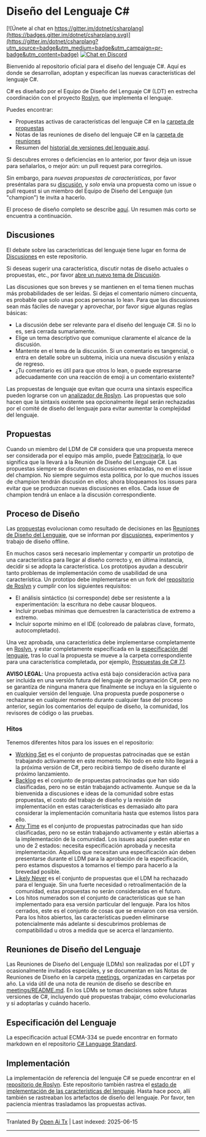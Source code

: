# Diseño del Lenguaje C#

[![Únete al chat en https://gitter.im/dotnet/csharplang](https://badges.gitter.im/dotnet/csharplang.svg)](https://gitter.im/dotnet/csharplang?utm_source=badge&utm_medium=badge&utm_campaign=pr-badge&utm_content=badge) [![Chat en Discord](https://discordapp.com/api/guilds/143867839282020352/widget.png)](https://aka.ms/dotnet-discord-csharp)

Bienvenido al repositorio oficial para el diseño del lenguaje C#. Aquí es donde se desarrollan, adoptan y especifican las nuevas características del lenguaje C#.

C# es diseñado por el Equipo de Diseño del Lenguaje C# (LDT) en estrecha coordinación con el proyecto [Roslyn](https://github.com/dotnet/roslyn), que implementa el lenguaje.

Puedes encontrar:

- Propuestas activas de características del lenguaje C# en la [carpeta de propuestas](proposals)
- Notas de las reuniones de diseño del lenguaje C# en la [carpeta de reuniones](meetings)
- Resumen del [historial de versiones del lenguaje aquí](Language-Version-History.md).

Si descubres errores o deficiencias en lo anterior, por favor deja un issue para señalarlos, o mejor aún: un pull request para corregirlos.

Sin embargo, para *nuevas propuestas de características*, por favor preséntalas para su [discusión](https://github.com/dotnet/csharplang/labels/Discussion), y *solo* envía una propuesta como un issue o pull request si un miembro del Equipo de Diseño del Lenguaje (un "champion") te invita a hacerlo.

El proceso de diseño completo se describe [aquí](Design-Process.md). Un resumen más corto se encuentra a continuación.

## Discusiones

El debate sobre las características del lenguaje tiene lugar en forma de [Discusiones](https://github.com/dotnet/csharplang/discussions) en este repositorio.

Si deseas sugerir una característica, discutir notas de diseño actuales o propuestas, etc., por favor [abre un nuevo tema de Discusión](https://github.com/dotnet/csharplang/discussions/new).

Las discusiones que son breves y se mantienen en el tema tienen muchas más probabilidades de ser leídas. Si dejas el comentario número cincuenta, es probable que solo unas pocas personas lo lean. Para que las discusiones sean más fáciles de navegar y aprovechar, por favor sigue algunas reglas básicas:

- La discusión debe ser relevante para el diseño del lenguaje C#. Si no lo es, será cerrada sumariamente.
- Elige un tema descriptivo que comunique claramente el alcance de la discusión.
- Mantente en el tema de la discusión. Si un comentario es tangencial, o entra en detalle sobre un subtema, inicia una nueva discusión y enlaza de regreso.
- ¿Tu comentario es útil para que otros lo lean, o puede expresarse adecuadamente con una reacción de emoji a un comentario existente?

Las propuestas de lenguaje que evitan que ocurra una sintaxis específica pueden lograrse con un [analizador de Roslyn](https://docs.microsoft.com/visualstudio/extensibility/getting-started-with-roslyn-analyzers). Las propuestas que solo hacen que la sintaxis existente sea opcionalmente ilegal serán rechazadas por el comité de diseño del lenguaje para evitar aumentar la complejidad del lenguaje.

## Propuestas

Cuando un miembro del LDM de C# considera que una propuesta merece ser considerada por el equipo más amplio, puede [Patrocinarla](https://github.com/dotnet/csharplang/issues?q=is%3Aopen+is%3Aissue+label%3A%22Proposal+champion%22), lo que significa que la llevará a la Reunión de Diseño del Lenguaje C#. Las propuestas siempre se discuten en discusiones enlazadas, no en el issue del champion. No siempre seguimos esta política, por lo que muchos issues de champion tendrán discusión en ellos; ahora bloqueamos los issues para evitar que se produzcan nuevas discusiones en ellos. Cada issue de champion tendrá un enlace a la discusión correspondiente.

## Proceso de Diseño

Las [propuestas](proposals) evolucionan como resultado de decisiones en las [Reuniones de Diseño del Lenguaje](meetings), que se informan por [discusiones](https://github.com/dotnet/csharplang/discussions), experimentos y trabajo de diseño offline.

En muchos casos será necesario implementar y compartir un prototipo de una característica para llegar al diseño correcto y, en última instancia, decidir si se adopta la característica. Los prototipos ayudan a descubrir tanto problemas de implementación como de usabilidad de una característica. Un prototipo debe implementarse en un fork del [repositorio de Roslyn](https://github.com/dotnet/roslyn) y cumplir con los siguientes requisitos:

- El análisis sintáctico (si corresponde) debe ser resistente a la experimentación: la escritura no debe causar bloqueos.
- Incluir pruebas mínimas que demuestren la característica de extremo a extremo.
- Incluir soporte mínimo en el IDE (coloreado de palabras clave, formato, autocompletado).

Una vez aprobada, una característica debe implementarse completamente en [Roslyn](https://github.com/dotnet/roslyn), y estar completamente especificada en la [especificación del lenguaje](spec), tras lo cual la propuesta se mueve a la carpeta correspondiente para una característica completada, por ejemplo, [Propuestas de C# 7.1](proposals/csharp-7.1).

**AVISO LEGAL**: Una propuesta activa está bajo consideración activa para ser incluida en una versión futura del lenguaje de programación C#, pero no se garantiza de ninguna manera que finalmente se incluya en la siguiente o en cualquier versión del lenguaje. Una propuesta puede posponerse o rechazarse en cualquier momento durante cualquier fase del proceso anterior, según los comentarios del equipo de diseño, la comunidad, los revisores de código o las pruebas.

### Hitos

Tenemos diferentes hitos para los issues en el repositorio:
* [Working Set](https://github.com/dotnet/csharplang/milestone/19) es el conjunto de propuestas patrocinadas que se están trabajando activamente en este momento. No todo en este hito llegará a la próxima versión de C#, pero recibirá tiempo de diseño durante el próximo lanzamiento.
* [Backlog](https://github.com/dotnet/csharplang/milestone/10) es el conjunto de propuestas patrocinadas que han sido clasificadas, pero no se están trabajando activamente. Aunque se da la bienvenida a discusiones e ideas de la comunidad sobre estas propuestas, el costo del trabajo de diseño y la revisión de implementación en estas características es demasiado alto para considerar la implementación comunitaria hasta que estemos listos para ello.
* [Any Time](https://github.com/dotnet/csharplang/milestone/14) es el conjunto de propuestas patrocinadas que han sido clasificadas, pero no se están trabajando activamente y están abiertas a la implementación de la comunidad. Los issues aquí pueden estar en uno de 2 estados: necesita especificación aprobada y necesita implementación. Aquellos que necesitan una especificación aún deben presentarse durante el LDM para la aprobación de la especificación, pero estamos dispuestos a tomarnos el tiempo para hacerlo a la brevedad posible.
* [Likely Never](https://github.com/dotnet/csharplang/milestone/13) es el conjunto de propuestas que el LDM ha rechazado para el lenguaje. Sin una fuerte necesidad o retroalimentación de la comunidad, estas propuestas no serán consideradas en el futuro.
* Los hitos numerados son el conjunto de características que se han implementado para esa versión particular del lenguaje. Para los hitos cerrados, este es el conjunto de cosas que se enviaron con esa versión. Para los hitos abiertos, las características pueden eliminarse potencialmente más adelante si descubrimos problemas de compatibilidad u otros a medida que se acerca el lanzamiento.

## Reuniones de Diseño del Lenguaje

Las Reuniones de Diseño del Lenguaje (LDMs) son realizadas por el LDT y ocasionalmente invitados especiales, y se documentan en las Notas de Reuniones de Diseño en la carpeta [meetings](meetings), organizadas en carpetas por año. La vida útil de una nota de reunión de diseño se describe en [meetings/README.md](meetings/README.md). En los LDMs se toman decisiones sobre futuras versiones de C#, incluyendo qué propuestas trabajar, cómo evolucionarlas y si adoptarlas y cuándo hacerlo.

## Especificación del Lenguaje

La especificación actual ECMA-334 se puede encontrar en formato markdown en el repositorio [C# Language Standard](https://github.com/dotnet/csharpstandard/).

## Implementación

La implementación de referencia del lenguaje C# se puede encontrar en el [repositorio de Roslyn](https://github.com/dotnet/roslyn). Este repositorio también rastrea el [estado de implementación de las características del lenguaje](https://github.com/dotnet/roslyn/blob/main/docs/Language%20Feature%20Status.md). Hasta hace poco, allí también se rastreaban los artefactos de diseño del lenguaje. Por favor, ten paciencia mientras trasladamos las propuestas activas.

---

Tranlated By [Open Ai Tx](https://github.com/OpenAiTx/OpenAiTx) | Last indexed: 2025-06-15

---